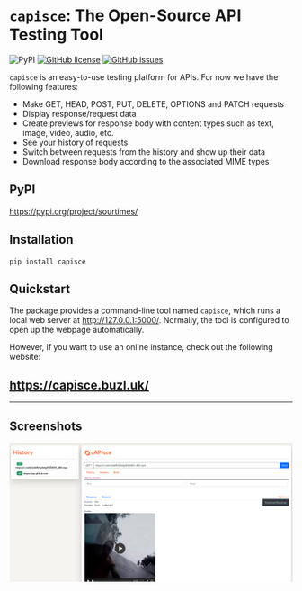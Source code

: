 # `capisce`: The Open-Source API Testing Tool
![PyPI](https://img.shields.io/pypi/v/capisce?color=blue)
[![GitHub license](https://img.shields.io/github/license/kaangiray26/capisce)](https://github.com/kaangiray26/capisce/blob/main/LICENSE)
[![GitHub issues](https://img.shields.io/github/issues/kaangiray26/capisce)](https://github.com/kaangiray26/capisce/issues)

`capisce` is an easy-to-use testing platform for APIs. For now we have the following features:

* Make GET, HEAD, POST, PUT, DELETE, OPTIONS and PATCH requests
* Display response/request data
* Create previews for response body with content types such as text, image, video, audio, etc.
* See your history of requests
* Switch between requests from the history and show up their data
* Download response body according to the associated MIME types

## PyPI
https://pypi.org/project/sourtimes/

## Installation
```
pip install capisce
```

## Quickstart
The package provides a command-line tool named `capisce`, which runs a local web server at http://127.0.0.1:5000/. Normally, the tool is configured to open up the webpage automatically.

However, if you want to use an online instance, check out the following website:

## https://capisce.buzl.uk/

---

## Screenshots
![](https://raw.githubusercontent.com/kaangiray26/capisce/main/images/image.png)
